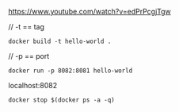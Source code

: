https://www.youtube.com/watch?v=edPrPcgjTgw

// -t == tag

`docker build -t hello-world .`

// -p == port

`docker run -p 8082:8081 hello-world`

localhost:8082

`docker stop $(docker ps -a -q)`
